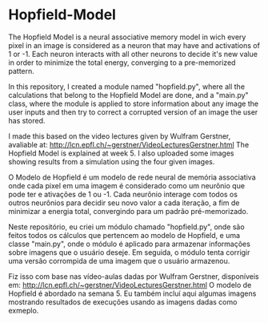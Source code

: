 # Hopfield-Model
The Hopfield Model is a neural associative memory model in wich every pixel in an image is considered as a neuron that may have and activations of 1 or -1. Each neuron interacts with all other neurons to decide it's new value in order to minimize the total energy, converging to a pre-memorized pattern.

In this repository, I created a module named "hopfield.py", where all the calculations that belong to the Hopfield Model are done, and a "main.py" class, where the module is applied to store information about any image the user inputs and then try to correct a corrupted version of an image the user has stored.

I made this based on the video lectures given by Wulfram Gerstner, avaliable at:
http://lcn.epfl.ch/~gerstner/VideoLecturesGerstner.html
The Hopfield Model is explained at week 5.
I also uploaded some images showing results from a simulation using the four given images.




O Modelo de Hopfield é um modelo de rede neural de memória associativa onde cada pixel em uma imagem é considerado como um neurônio que pode ter e ativações de 1 ou -1. Cada neurônio interage com todos os outros neurônios para decidir seu novo valor a cada iteração, a fim de minimizar a energia total, convergindo para um padrão pré-memorizado.

Neste repositório, eu criei um módulo chamado "hopfield.py", onde são feitos todos os cálculos que pertencem ao modelo de Hopfield, e uma classe "main.py", onde o módulo é aplicado para armazenar informações sobre imagens que o usuário deseje. Em seguida, o módulo tenta corrigir uma versão corrompida de uma imagem que o usuário armazenou.

Fiz isso com base nas vídeo-aulas dadas por Wulfram Gerstner, disponíveis em:
http://lcn.epfl.ch/~gerstner/VideoLecturesGerstner.html
O modelo de Hopfield é abordado na semana 5.
Eu também incluí aqui algumas imagens mostrando resultados de execuções usando as imagens dadas como exmeplo.
